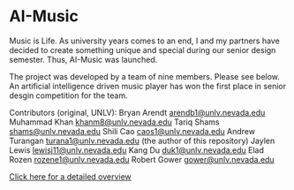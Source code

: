 # AI-Music
Music is Life. As university years comes to an end, I and my partners have decided to create something unique and special
during our senior design semester. Thus, AI-Music was launched. 

The project was developed by a team of nine members. Please see below.
An artificial intelligence driven music player has won the first place in senior desgin competition
for the team. 

Contributors (original, UNLV):
Bryan Arendt arendb1@unlv.nevada.edu
Muhammad Khan khanm8@unlv.nevada.edu
Tariq Shams shams@unlv.nevada.edu
Shili Cao caos1@unlv.nevada.edu
Andrew Turangan turana1@unlv.nevada.edu (the author of this repository)
Jaylen Lewis lewisj11@unlv.nevada.edu
Kang Du duk1@unlv.nevada.edu
Elad Rozen rozene1@unlv.nevada.edu
Robert Gower gower@unlv.nevada.edu


[Click here for a detailed overview](https://docs.google.com/presentation/d/1ch6YXrUCHSqXmej6xmQ2gjxJKXZ4tLLztPohD8Xc0eo/edit#slide=id.g1b3a03a9e21_2_136) 
